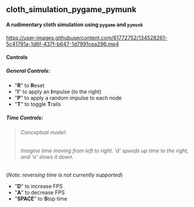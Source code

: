 ## cloth_simulation_pygame_pymunk
#### A rudimentary cloth simulation using `pygame` and `pymunk`




https://user-images.githubusercontent.com/61772752/134528261-5c41791a-1d6f-437f-b647-1d7991cea296.mp4


#### Controls
##### General Controls:
 * "**R**" to **R**eset
 * "**I**" to apply an **I**mpulse (to the right)
 * "**P**" to apply a random impulse to each node
 * "**T**" to toggle **T**rails

##### Time Controls: 
>###### Conceptual model: 
>###### Imagine time moving from left to right. 'd' speeds up time to the right, and 'a' slows it down.
(_Note: reversing time is not currently supported_)
 * "**D**" to increase FPS
 * "**A**" to decrease FPS
 * "**SPACE**" to **S**top time
